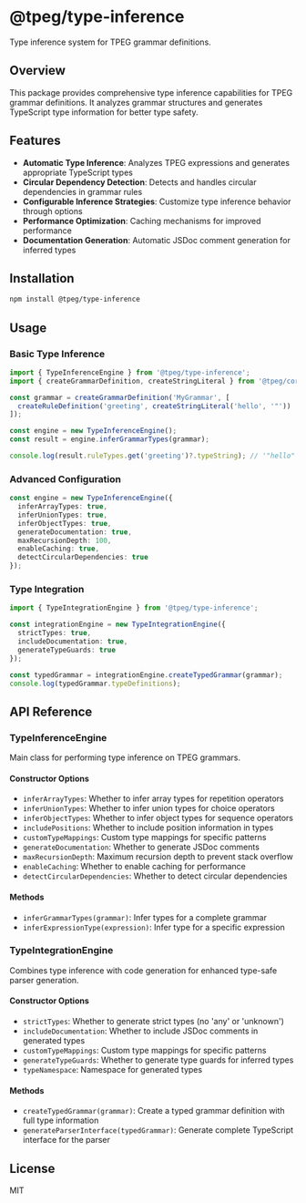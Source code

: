 # @tpeg/type-inference

Type inference system for TPEG grammar definitions.

## Overview

This package provides comprehensive type inference capabilities for TPEG grammar definitions. It analyzes grammar structures and generates TypeScript type information for better type safety.

## Features

- **Automatic Type Inference**: Analyzes TPEG expressions and generates appropriate TypeScript types
- **Circular Dependency Detection**: Detects and handles circular dependencies in grammar rules
- **Configurable Inference Strategies**: Customize type inference behavior through options
- **Performance Optimization**: Caching mechanisms for improved performance
- **Documentation Generation**: Automatic JSDoc comment generation for inferred types

## Installation

```bash
npm install @tpeg/type-inference
```

## Usage

### Basic Type Inference

```typescript
import { TypeInferenceEngine } from '@tpeg/type-inference';
import { createGrammarDefinition, createStringLiteral } from '@tpeg/core';

const grammar = createGrammarDefinition('MyGrammar', [
  createRuleDefinition('greeting', createStringLiteral('hello', '"'))
]);

const engine = new TypeInferenceEngine();
const result = engine.inferGrammarTypes(grammar);

console.log(result.ruleTypes.get('greeting')?.typeString); // '"hello"'
```

### Advanced Configuration

```typescript
const engine = new TypeInferenceEngine({
  inferArrayTypes: true,
  inferUnionTypes: true,
  inferObjectTypes: true,
  generateDocumentation: true,
  maxRecursionDepth: 100,
  enableCaching: true,
  detectCircularDependencies: true
});
```

### Type Integration

```typescript
import { TypeIntegrationEngine } from '@tpeg/type-inference';

const integrationEngine = new TypeIntegrationEngine({
  strictTypes: true,
  includeDocumentation: true,
  generateTypeGuards: true
});

const typedGrammar = integrationEngine.createTypedGrammar(grammar);
console.log(typedGrammar.typeDefinitions);
```

## API Reference

### TypeInferenceEngine

Main class for performing type inference on TPEG grammars.

#### Constructor Options

- `inferArrayTypes`: Whether to infer array types for repetition operators
- `inferUnionTypes`: Whether to infer union types for choice operators
- `inferObjectTypes`: Whether to infer object types for sequence operators
- `includePositions`: Whether to include position information in types
- `customTypeMappings`: Custom type mappings for specific patterns
- `generateDocumentation`: Whether to generate JSDoc comments
- `maxRecursionDepth`: Maximum recursion depth to prevent stack overflow
- `enableCaching`: Whether to enable caching for performance
- `detectCircularDependencies`: Whether to detect circular dependencies

#### Methods

- `inferGrammarTypes(grammar)`: Infer types for a complete grammar
- `inferExpressionType(expression)`: Infer type for a specific expression

### TypeIntegrationEngine

Combines type inference with code generation for enhanced type-safe parser generation.

#### Constructor Options

- `strictTypes`: Whether to generate strict types (no 'any' or 'unknown')
- `includeDocumentation`: Whether to include JSDoc comments in generated types
- `customTypeMappings`: Custom type mappings for specific patterns
- `generateTypeGuards`: Whether to generate type guards for inferred types
- `typeNamespace`: Namespace for generated types

#### Methods

- `createTypedGrammar(grammar)`: Create a typed grammar definition with full type information
- `generateParserInterface(typedGrammar)`: Generate complete TypeScript interface for the parser

## License

MIT 